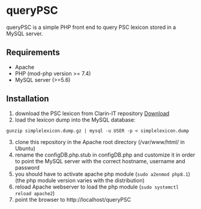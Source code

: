 # queryPSC
queryPSC is a simple PHP front end to query PSC lexicon stored in a MySQL server.

## Requirements
* Apache
* PHP (mod-php version >= 7.4)
* MySQL server (>=5.6)

## Installation
1. download the PSC lexicon from Clarin-IT repository [Download](https://dspace-clarin-it.ilc.cnr.it/repository/xmlui/bitstream/handle/20.500.11752/ILC-88/simplelexicon.sql.tar.gz?sequence=1&isAllowed=y)
2. load the lexicon dump into the MySQL database:
```
gunzip simplelexicon.dump.gz | mysql -u USER -p < simplelexicon.dump
```
3. clone this repository in the Apache root directory (/var/www/html/ in Ubuntu)
4. rename the configDB.php.stub in configDB.php and customize it in order to point the MySQL server with the correct hostname, username and password
5. you should have to activate apache php module (```sudo a2enmod php8.1```) (the php module version varies with the distribution)
6. reload Apache webserver to load the php module (```sudo systemctl reload apache2```)
7. point the browser to http://localhost/queryPSC

